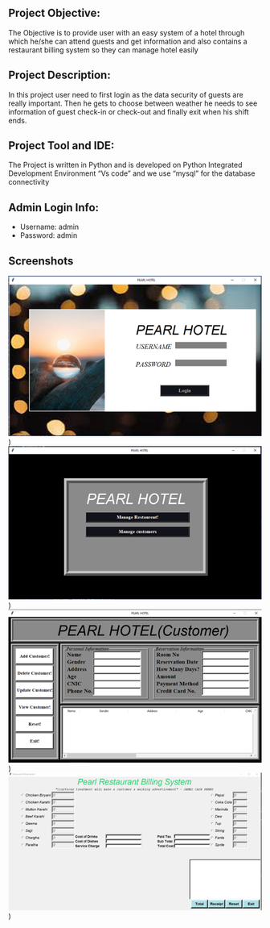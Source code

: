 ## Project Objective:
The Objective is to provide user with an easy system of a hotel through which he/she can attend guests and get information and also contains a restaurant billing system so they can manage hotel easily

## Project Description:
In this project user need to first login as the data security of guests are really important. Then he gets to choose between weather he needs to see information of guest check-in or check-out and finally exit when his shift ends.

## Project Tool and IDE:
The Project is written in Python and is developed on Python Integrated Development Environment “Vs code” and  we use “mysql” for the database connectivity

## Admin Login Info:
- Username: admin
- Password: admin

## Screenshots

![Alt text](https://github.com/MateenMureed/sms-school-management-system-/blob/main/Hotel%20Management%20System/Picture2.png))
![Alt text](https://github.com/MateenMureed/sms-school-management-system-/blob/main/Hotel%20Management%20System/Picture3.png))
![Alt text](https://github.com/MateenMureed/sms-school-management-system-/blob/main/Hotel%20Management%20System/Picture4.png))
![Alt text](https://github.com/MateenMureed/sms-school-management-system-/blob/main/Hotel%20Management%20System/Picture5.png))

